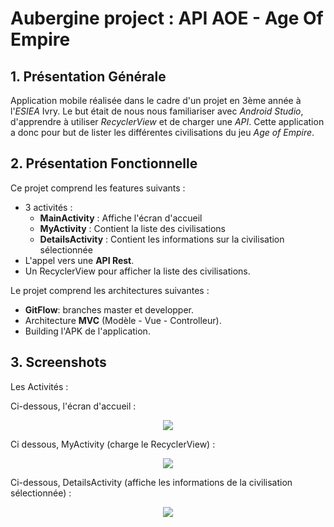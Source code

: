 # Aubergine project : API AOE - Age Of Empire

## 1. Présentation Générale

Application mobile réalisée dans le cadre d'un projet en 3ème année à l'*ESIEA* Ivry. Le but était de nous nous familiariser avec *Android Studio*, d'apprendre à utiliser *RecyclerView* et de charger une *API*. Cette application a donc pour but de lister les différentes civilisations du jeu *Age of Empire*.

## 2. Présentation Fonctionnelle

Ce projet comprend les features suivants :

- 3 activités :
	- **MainActivity** : Affiche l'écran d'accueil
	- **MyActivity** : Contient la liste des civilisations
	- **DetailsActivity** : Contient les informations sur la civilisation sélectionnée
- L'appel vers une **API Rest**.
- Un RecyclerView pour afficher la liste des civilisations.

Le projet comprend les architectures suivantes :

- **GitFlow**: branches master et developper.
- Architecture **MVC** (Modèle - Vue - Controlleur).
- Building l'APK de l'application.

## 3. Screenshots

Les Activités :

Ci-dessous, l'écran d'accueil :
<p align="center">
<img src="https://image.noelshack.com/fichiers/2019/14/5/1554459458-capture-d-ecran-2019-04-05-a-11-51-02.png">
</p>

Ci dessous, MyActivity (charge le RecyclerView) :
<p align="center">
<img src="https://image.noelshack.com/fichiers/2019/14/5/1554459458-capture-d-ecran-2019-04-05-a-11-51-13.png">
</p>

Ci-dessous, DetailsActivity (affiche les informations de la civilisation sélectionnée) :
<p align="center">
<img src="https://image.noelshack.com/fichiers/2019/14/5/1554459465-capture-d-ecran-2019-04-05-a-11-53-10.png">
</p>
